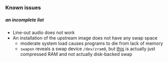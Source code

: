 ### Known issues
##### *an incomplete list*

* Line-out audio does not work
* An installation of the upstream image does not have any swap space
    * moderate system load causes programs to die from lack of memory
    * `swapon` reveals a swap device `/dev/zram0`, but [this](https://www.kernel.org/doc/Documentation/blockdev/zram.txt) is actually just compressed RAM and not actually disk-backed swap

